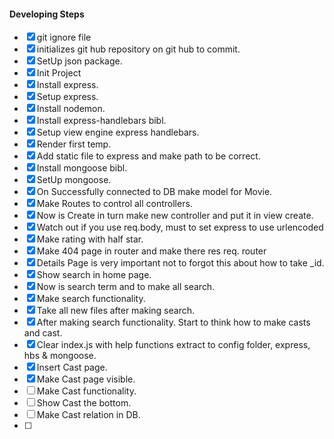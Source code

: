 

#### Developing Steps 

 - [X] git ignore file
 - [X] initializes git hub repository on git hub to commit.
 - [X] SetUp json package.
 - [X] Init Project 
 - [X] Install express.
 - [X] Setup express.
 - [X] Install nodemon.
 - [X] Install express-handlebars bibl.
 - [X] Setup view engine express handlebars. 
 - [X] Render first temp. 
 - [X] Add static file to express and make path to be correct. 
 - [X] Install mongoose bibl.
 - [X] SetUp mongoose.
 - [X] On Successfully connected to DB make model for Movie.
 - [X] Make Routes to control all controllers.
 - [X] Now is Create in turn make new controller and put it in view create.
 - [X] Watch out if you use req.body, must to set express to use urlencoded
 - [X] Make rating with half star. 
 - [X] Make 404 page in router and make there res req. router
 - [X] Details Page is very important not to forgot this about how to take _id.
 - [X] Show search in home page. 
 - [X] Now is search term and to make all search. 
 - [X] Make search functionality.
 - [X] Take all new files after making search. 
 - [X] After making search functionality. Start to think how to make casts and cast.
 - [X] Clear index.js with help functions extract to config folder, express, hbs & mongoose. 
 - [X] Insert Cast page. 
 - [X] Make Cast page visible. 
 - [ ] Make Cast functionality.
 - [ ] Show Cast the bottom. 
 - [ ] Make Cast relation in DB. 
 - [ ] 